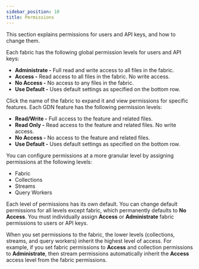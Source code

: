 ```yaml
---
sidebar_position: 10
title: Permissions
---
```


This section explains permissions for users and API keys, and how to change them.

Each fabric has the following global permission levels for users and API keys:

- **Administrate -** Full read and write access to all files in the fabric.
- **Access -** Read access to all files in the fabric. No write access.
- **No Access -** No access to any files in the fabric.
- **Use Default -** Uses default settings as specified on the bottom row.

Click the name of the fabric to expand it and view permissions for specific features. Each GDN feature has the following permission levels:

- **Read/Write -** Full access to the feature and related files.
- **Read Only -** Read access to the feature and related files. No write access.
- **No Access -** No access to the feature and related files.
- **Use Default -** Uses default settings as specified on the bottom row.

You can configure permissions at a more granular level by assigning permissions at the following levels:

- Fabric
- Collections
- Streams
- Query Workers

Each level of permissions has its own default. You can change default permissions for all levels except fabric, which permanently defaults to **No Access**. You must individually assign **Access** or **Administrate** fabric permissions to users or API keys.

When you set permissions to the fabric, the lower levels (collections, streams, and query workers) inherit the highest level of access. For example, if you set fabric permissions to **Access** and collection permissions to **Administrate**, then stream permissions automatically inherit the **Access** access level from the fabric permissions.
